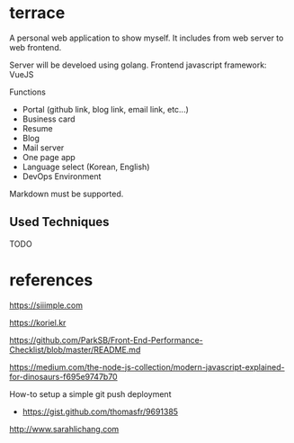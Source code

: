 # terrace
A personal web application to show myself. It includes from web server to web frontend.

Server will be develoed using golang.
Frontend javascript framework: VueJS

Functions
 - Portal (github link, blog link, email link, etc...)
 - Business card
 - Resume
 - Blog
 - Mail server
 - One page app
 - Language select (Korean, English)
 - DevOps Environment
 
 Markdown must be supported.

## Used Techniques
TODO

# references

https://siiimple.com

https://koriel.kr

https://github.com/ParkSB/Front-End-Performance-Checklist/blob/master/README.md

https://medium.com/the-node-js-collection/modern-javascript-explained-for-dinosaurs-f695e9747b70

How-to setup a simple git push deployment
 - https://gist.github.com/thomasfr/9691385

http://www.sarahlichang.com
